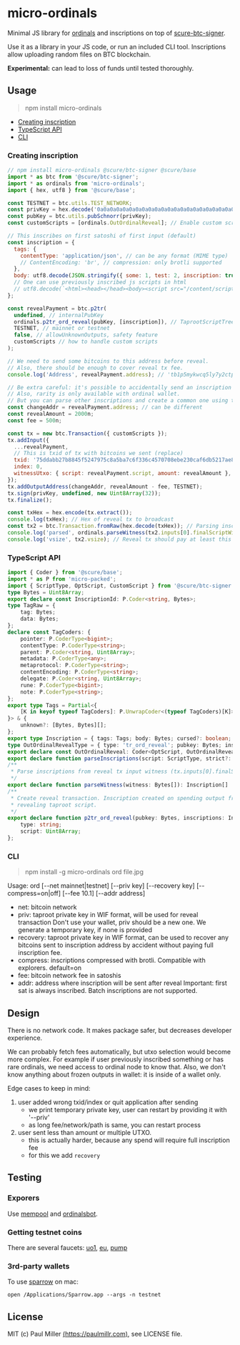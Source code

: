 # micro-ordinals

Minimal JS library for [ordinals](https://ordinals.com) and inscriptions on top of
[scure-btc-signer](https://github.com/paulmillr/scure-btc-signer).

Use it as a library in your JS code, or run an included CLI tool.
Inscriptions allow uploading random files on BTC blockchain.

**Experimental:** can lead to loss of funds until tested thoroughly.

## Usage

> npm install micro-ordinals

- [Creating inscription](#creating-inscription)
- [TypeScript API](#typescript-api)
- [CLI](#cli)

### Creating inscription

```js
// npm install micro-ordinals @scure/btc-signer @scure/base
import * as btc from '@scure/btc-signer';
import * as ordinals from 'micro-ordinals';
import { hex, utf8 } from '@scure/base';

const TESTNET = btc.utils.TEST_NETWORK;
const privKey = hex.decode('0a0a0a0a0a0a0a0a0a0a0a0a0a0a0a0a0a0a0a0a0a0a0a0a0a0a0a0a0a0a0a0a');
const pubKey = btc.utils.pubSchnorr(privKey);
const customScripts = [ordinals.OutOrdinalReveal]; // Enable custom scripts outside

// This inscribes on first satoshi of first input (default)
const inscription = {
  tags: {
    contentType: 'application/json', // can be any format (MIME type)
    // ContentEncoding: 'br', // compression: only brotli supported
  },
  body: utf8.decode(JSON.stringify({ some: 1, test: 2, inscription: true, in: 'json' })),
  // One can use previously inscribed js scripts in html
  // utf8.decode(`<html><head></head><body><script src="/content/script_inscription_id"></script>test</html>`)
};

const revealPayment = btc.p2tr(
  undefined, // internalPubKey
  ordinals.p2tr_ord_reveal(pubKey, [inscription]), // TaprootScriptTree
  TESTNET, // mainnet or testnet
  false, // allowUnknownOutputs, safety feature
  customScripts // how to handle custom scripts
);

// We need to send some bitcoins to this address before reveal.
// Also, there should be enough to cover reveal tx fee.
console.log('Address', revealPayment.address); // 'tb1p5mykwcq5ly7y2ctph9r2wfgldq94eccm2t83dd58k785p0zqzwkspyjkp5'

// Be extra careful: it's possible to accidentally send an inscription as a fee.
// Also, rarity is only available with ordinal wallet.
// But you can parse other inscriptions and create a common one using this.
const changeAddr = revealPayment.address; // can be different
const revealAmount = 2000n;
const fee = 500n;

const tx = new btc.Transaction({ customScripts });
tx.addInput({
  ...revealPayment,
  // This is txid of tx with bitcoins we sent (replace)
  txid: '75ddabb27b8845f5247975c8a5ba7c6f336c4570708ebe230caf6db5217ae858',
  index: 0,
  witnessUtxo: { script: revealPayment.script, amount: revealAmount },
});
tx.addOutputAddress(changeAddr, revealAmount - fee, TESTNET);
tx.sign(privKey, undefined, new Uint8Array(32));
tx.finalize();

const txHex = hex.encode(tx.extract());
console.log(txHex); // Hex of reveal tx to broadcast
const tx2 = btc.Transaction.fromRaw(hex.decode(txHex)); // Parsing inscriptions
console.log('parsed', ordinals.parseWitness(tx2.inputs[0].finalScriptWitness));
console.log('vsize', tx2.vsize); // Reveal tx should pay at least this much fee
```

### TypeScript API

```ts
import { Coder } from '@scure/base';
import * as P from 'micro-packed';
import { ScriptType, OptScript, CustomScript } from '@scure/btc-signer';
type Bytes = Uint8Array;
export declare const InscriptionId: P.Coder<string, Bytes>;
type TagRaw = {
    tag: Bytes;
    data: Bytes;
};
declare const TagCoders: {
    pointer: P.CoderType<bigint>;
    contentType: P.CoderType<string>;
    parent: P.Coder<string, Uint8Array>;
    metadata: P.CoderType<any>;
    metaprotocol: P.CoderType<string>;
    contentEncoding: P.CoderType<string>;
    delegate: P.Coder<string, Uint8Array>;
    rune: P.CoderType<bigint>;
    note: P.CoderType<string>;
};
export type Tags = Partial<{
    [K in keyof typeof TagCoders]: P.UnwrapCoder<(typeof TagCoders)[K]>;
}> & {
    unknown?: [Bytes, Bytes][];
};
export type Inscription = { tags: Tags; body: Bytes; cursed?: boolean; };
type OutOrdinalRevealType = { type: 'tr_ord_reveal'; pubkey: Bytes; inscriptions: Inscription[]; };
export declare const OutOrdinalReveal: Coder<OptScript, OutOrdinalRevealType | undefined> & CustomScript;
export declare function parseInscriptions(script: ScriptType, strict?: boolean): Inscription[] | undefined;
/**
 * Parse inscriptions from reveal tx input witness (tx.inputs[0].finalScriptWitness)
 */
export declare function parseWitness(witness: Bytes[]): Inscription[] | undefined;
/**
 * Create reveal transaction. Inscription created on spending output from this address by
 * revealing taproot script.
 */
export declare function p2tr_ord_reveal(pubkey: Bytes, inscriptions: Inscription[]): {
    type: string;
    script: Uint8Array;
};
```

### CLI

> npm install -g micro-ordinals
> ord file.jpg

Usage: ord [--net mainnet|testnet] [--priv key] [--recovery key] [--compress=on|off] [--fee 10.1] [--addr address] <path>

- net: bitcoin network
- priv: taproot private key in WIF format, will be used for reveal transaction
  Don't use your wallet, priv should be a new one.
  We generate a temporary key, if none is provided
- recovery: taproot private key in WIF format, can be used to recover any bitcoins
  sent to inscription address by accident without paying full inscription fee.
- compress: inscriptions compressed with brotli.
  Compatible with explorers. default=on
- fee: bitcoin network fee in satoshis
- addr: address where inscription will be sent after reveal
Important: first sat is always inscribed. Batch inscriptions are not supported.

## Design

There is no network code. It makes package safer, but decreases developer experience.

We can probably fetch fees automatically, but utxo selection would become more complex.
For example if user previously inscribed something or has rare ordinals,
we need access to ordinal node to know that. Also, we don't know anything
about frozen outputs in wallet: it is inside of a wallet only.

Edge cases to keep in mind:

1. user added wrong txid/index or quit application after sending
    - we print temporary private key, user can restart by providing it with '--priv'
    - as long fee/network/path is same, you can restart process
2. user sent less than amount or multiple UTXO.
    - this is actually harder, because any spend will require full inscription fee
    - for this we add `recovery`

## Testing

### Exporers

Use [mempool](https://mempool.space/testnet) and
[ordinalsbot](https://testnet-explorer.ordinalsbot.com).

### Getting testnet coins

There are several faucets:
[uo1](https://bitcoinfaucet.uo1.net/send.php),
[eu](https://coinfaucet.eu/en/btc-testnet/),
[pump](https://cryptopump.info/send.php)

### 3rd-party wallets

To use [sparrow](https://sparrowwallet.com) on mac:

    open /Applications/Sparrow.app --args -n testnet

## License

MIT (c) Paul Miller [(https://paulmillr.com)](https://paulmillr.com), see LICENSE file.
